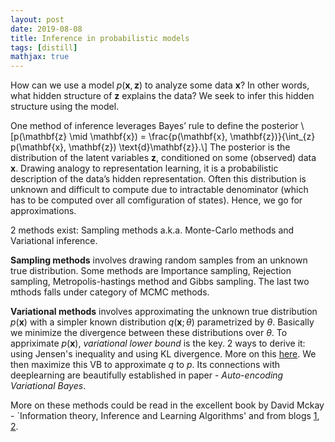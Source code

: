 ```yaml
---
layout: post
date: 2019-08-08
title: Inference in probabilistic models
tags: [distill]
mathjax: true
---
```



How can we use a model $p(\mathbf{x}, \mathbf{z})$ to analyze some data $\mathbf{x}$? In other words, what hidden structure of $\mathbf{z}$ explains the data? We seek to infer this hidden structure using the model.

One method of inference leverages Bayes’ rule to define the posterior
\\[p(\mathbf{z} \mid \mathbf{x}) = \frac{p(\mathbf{x}, \mathbf{z})}{\int_{z} p(\mathbf{x}, \mathbf{z}) \text{d}\mathbf{z}}.\\]
​​ 
The posterior is the distribution of the latent variables $\mathbf{z}$, conditioned on some (observed) data $\mathbf{x}$. Drawing analogy to representation learning, it is a probabilistic description of the data’s hidden representation. Often this distribution is unknown and difficult to compute due to intractable denominator (which has to be computed over all comfiguration of states). Hence, we go for approximations.

$2$ methods exist: Sampling methods a.k.a. Monte-Carlo methods and Variational inference.

**Sampling methods** involves drawing random samples from an unknown true distribution. Some methods are Importance sampling, Rejection sampling, Metropolis-hastings method and Gibbs sampling. The last two mthods falls under category of MCMC methods.

**Variational methods** involves approximating the unknown true distribution $p(\mathbf{x})$ with a simpler known distribution $q(\mathbf{x};\theta)$ parametrized by $\theta$. Basically we minimize the divergence between these distributions over $\theta$. To appriximate $p(\mathbf{x})$, *variational lower bound* is the key. 2 ways to derive it: using Jensen's inequality and using KL divergence. More on this [here](http://users.umiacs.umd.edu/~xyang35/files/understanding-variational-lower.pdf). We then maximize this VB to approximate $q$ to $p$. Its connections with deeplearning are beautifully established in paper - *Auto-encoding Variational Bayes*.

More on these methods could be read in the excellent book by David Mckay - `Information theory, Inference and Learning Algorithms' and from blogs [1](https://medium.com/neuralspace/inference-in-probabilistic-models-monte-carlo-and-deterministic-methods-eae8800ee095), [2](http://arogozhnikov.github.io/2016/12/19/markov_chain_monte_carlo.html).